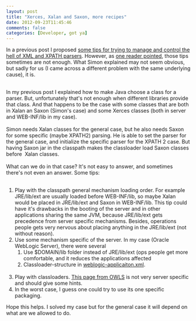 ```yaml
---
layout: post
title: "Xerces, Xalan and Saxon, more recipes"
date: 2012-09-23T11:45:46
comments: false
categories: [Developer, got ya]
---
```


In a previous post I proposed <a href="http://gonfva.blogspot.com/2012/01/xerces-and-xalan-recipes-for-win.html" target="_blank">some tips for trying to manage and control the hell of XML and XPATH parsers</a>. However, as&nbsp;<a href="http://gonfva.blogspot.com/2012/01/xerces-and-xalan-recipes-for-win.html?showComment=1340120517700#c9002637107572975490" target="_blank">one reader pointed</a>, those tips sometimes are not enough. What Simon explained may not seem obvious, but sadly for us (I came across a different problem with the same underlying cause), it is.<br /><div><br /></div><div>In my previous post I explained how to make Java choose a class for a parser. But, unfortunately that's not enough when different libraries provide that class. And that happens to be the case with some classes that are both in Xalan an Saxon (Simon's case) and some Xerces classes (both in server and WEB-INF/lib in my case).&nbsp;</div><div><br /></div><div>Simon needs Xalan classes for the general case, but he also needs Saxon for some specific (maybe XPATH2) parsing. He is able to set the parser for the general case, and initialize the specific parser for the XPATH 2 case. But having Saxon jar in the classpath makes the classloader load Saxon classes before &nbsp;Xalan classes.&nbsp;</div><div><br /></div><div>What can we do in that case? It's not easy to answer, and sometimes there's not even an answer. Some tips:</div><div><br /></div><div><ol><li>Play with the classpath general mechanism loading order. For example JRE/lib/ext are usually loaded before WEB-INF/lib, so maybe Xalan would be placed in JRE/lib/ext and Saxon in WEB-INF/lib. This tip could have it's drawbacks in the booting of the server and in other applications sharing the same JVM, because JRE/lib/ext gets precedence from server specific mechanisms. Besides, operations people gets very nervous about placing anything in the JRE/lib/ext (not without reason).</li><li><span style="background-color: white;">Use some mechanism specific of the server. In my case (Oracle WebLogic Server), there were several</span><ol><li><span style="background-color: white;">Use $DOMAIN/lib folder instead of JRE/lib/ext (ops people get more comfortable, and it reduces the applications affected</span></li><li>Classloader-structure in <a href="http://weblogic-applicaiton.xml/">weblogic-applicaiton.xml</a>.
<br /><br />
<span style="background-color: white;"></span></li></ol></li><li>Play with classloaders. <a href="http://docs.oracle.com/cd/E15051_01/wls/docs103/programming/classloading.html" target="_blank">This page from OWLS</a> is not very server specific and should give some hints.</li><li>In the worst case, I guess one could try to use its one specific packaging.</li></ol><div>Hope this helps. I solved my case but for the general case it will depend on what are we allowed to do.</div></div>
